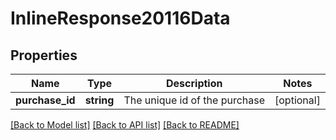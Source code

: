 # InlineResponse20116Data

## Properties
Name | Type | Description | Notes
------------ | ------------- | ------------- | -------------
**purchase_id** | **string** | The unique id of the purchase | [optional] 

[[Back to Model list]](../../README.md#documentation-for-models) [[Back to API list]](../../README.md#documentation-for-api-endpoints) [[Back to README]](../../README.md)

